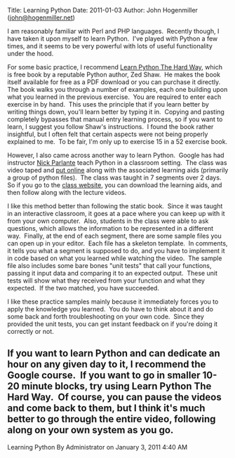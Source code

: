 Title: Learning Python
Date: 2011-01-03
Author: John Hogenmiller (john@hogenmiller.net)

I am reasonably familiar with Perl and PHP languages.  Recently though,
I have taken it upon myself to learn Python.  I've played with Python a
few times, and it seems to be very powerful with lots of useful
functionality under the hood.  
  
For some basic practice, I recommend [Learn Python The Hard Way][],
which is free book by a reputable Python author, Zed Shaw.  He makes the
book itself available for free as a PDF download or you can purchase it
directly.  The book walks you through a number of examples, each one
building upon what you learned in the previous exercise.  You are
required to enter each exercise in by hand.  This uses the principle
that if you learn better by writing things down, you'll learn better by
typing it in.  Copying and pasting completely bypasses that manual entry
learning process, so if you want to learn, I suggest you follow Shaw's
instructions.  I found the book rather insightful, but I often felt that
certain aspects were not being properly explained to me.  To be fair,
I'm only up to exercise 15 in a 52 exercise book.  
  
However, I also came across another way to learn Python.  Google has had
instructor [Nick Parlante][] teach Python in a classroom setting.  The
class was video taped and [put online][] along with the associated
learning aids (primarily a group of python files).  The class was taught
in 7 segments over 2 days.  So if you go to the [class website][put
online], you can download the learning aids, and then follow along with
the lecture videos.    
  
I like this method better than following the static book.  Since it was
taught in an interactive classroom, it goes at a pace where you can keep
up with it from your own computer.  Also, students in the class were
able to ask questions, which allows the information to be represented in
a different way.  Finally, at the end of each segment, there are some
sample files you can open up in your editor.  Each file has a skeleton
template.  In comments, it tells you what a segment is supposed to do,
and you have to implement it in code based on what you learned while
watching the video.  The sample file also includes some bare bones "unit
tests" that call your functions, passing it input data and comparing it
to an expected output.  These unit tests will show what they received
from your function and what they expected.  If the two matched, you have
succeeded.    
  
I like these practice samples mainly because it immediately forces you
to apply the knowledge you learned.  You do have to think about it and
do some back and forth troubleshooting on your own code.  Since they
provided the unit tests, you can get instant feedback on if you're doing
it correctly or not.  
  
If you want to learn Python and can dedicate an hour on any given day to
it, I recommend the Google course.  If you want to go in smaller 10-20
minute blocks, try using Learn Python The Hard Way.  Of course, you can
pause the videos and come back to them, but I think it's much better to
go through the entire video, following along on your own system as you
go.   
--  
Learning Python By Administrator on January 3, 2011 4:40 AM

  [Learn Python The Hard Way]: http://learnpythonthehardway.org/
  [Nick Parlante]: http://www-cs-faculty.stanford.edu/%7enick/
  [put online]: http://code.google.com/edu/languages/google-python-class/index.html
